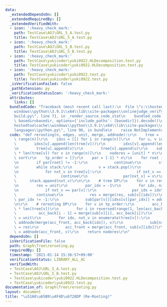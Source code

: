 ```yaml
---
data:
  _extendedDependsOn: []
  _extendedRequiredBy: []
  _extendedVerifiedWith:
  - icon: ':heavy_check_mark:'
    path: TestCase\AOJ\GRL_5_A.test.py
    title: TestCase\AOJ\GRL_5_A.test.py
  - icon: ':heavy_check_mark:'
    path: TestCase\AOJ\GRL_5_B.test.py
    title: TestCase\AOJ\GRL_5_B.test.py
  - icon: ':heavy_check_mark:'
    path: TestCase\yukicoder\yuki0922.HLDecomposition.test.py
    title: TestCase\yukicoder\yuki0922.HLDecomposition.test.py
  - icon: ':heavy_check_mark:'
    path: TestCase\yukicoder\yuki0922.test.py
    title: TestCase\yukicoder\yuki0922.test.py
  _isVerificationFailed: false
  _pathExtension: py
  _verificationStatusIcon: ':heavy_check_mark:'
  attributes:
    links: []
  bundledCode: "Traceback (most recent call last):\n  File \"c:\\hostedtoolcache\\\
    windows\\python\\3.9.1\\x64\\lib\\site-packages\\onlinejudge_verify\\documentation\\\
    build.py\", line 71, in _render_source_code_stat\n    bundled_code = language.bundle(stat.path,\
    \ basedir=basedir, options={'include_paths': [basedir]}).decode()\n  File \"c:\\\
    hostedtoolcache\\windows\\python\\3.9.1\\x64\\lib\\site-packages\\onlinejudge_verify\\\
    languages\\python.py\", line 96, in bundle\n    raise NotImplementedError\nNotImplementedError\n"
  code: "def rerooting(n, edges, unit, merge, addnode):\r\n    tree = [[] for i in\
    \ range(n)]\r\n    idxs = [[] for i in range(n)]\r\n    for u, v in edges:\r\n\
    \        idxs[u].append(len(tree[v]))\r\n        idxs[v].append(len(tree[u]))\r\
    \n        tree[u].append(v)\r\n        tree[v].append(u)\r\n    sub = [[unit]\
    \ * len(tree[v]) for v in range(n)]\r\n    noderes = [unit] * n\r\n\r\n    # topological\
    \ sort\r\n    tp_order = []\r\n    par = [-1] * n\r\n    for root in range(n):\r\
    \n        if par[root] != -1:\r\n            continue\r\n        stack = [root]\r\
    \n        while stack:\r\n            v = stack.pop()\r\n            tp_order.append(v)\r\
    \n            for nxt_v in tree[v]:\r\n                if nxt_v == par[v]:\r\n\
    \                    continue\r\n                par[nxt_v] = v\r\n          \
    \      stack.append(nxt_v)\r\n\r\n    # tree DP\r\n    for v in reversed(tp_order[1:]):\r\
    \n        res = unit\r\n        par_idx = -1\r\n        for idx, nxt_v in enumerate(tree[v]):\r\
    \n            if nxt_v == par[v]:\r\n                par_idx = idx\r\n       \
    \         continue\r\n            res = merge(res, sub[v][idx])\r\n        if\
    \ par_idx != -1:\r\n            sub[par[v]][idxs[v][par_idx]] = addnode(res, v)\r\
    \n\r\n    # rerooting DP\r\n    for v in tp_order:\r\n        acc_back = [unit]\
    \ * len(tree[v])\r\n        for i in reversed(range(1, len(acc_back))):\r\n  \
    \          acc_back[i - 1] = merge(sub[v][i], acc_back[i])\r\n        acc_front\
    \ = unit\r\n        for idx, nxt_v in enumerate(tree[v]):\r\n            res =\
    \ addnode(merge(acc_front, acc_back[idx]), v)\r\n            sub[nxt_v][idxs[v][idx]]\
    \ = res\r\n            acc_front = merge(acc_front, sub[v][idx])\r\n        noderes[v]\
    \ = addnode(acc_front, v)\r\n    return noderes\r\n"
  dependsOn: []
  isVerificationFile: false
  path: Graph\Tree\rerooting.py
  requiredBy: []
  timestamp: '2021-01-14 15:36:57+09:00'
  verificationStatus: LIBRARY_ALL_AC
  verifiedWith:
  - TestCase\AOJ\GRL_5_A.test.py
  - TestCase\AOJ\GRL_5_B.test.py
  - TestCase\yukicoder\yuki0922.HLDecomposition.test.py
  - TestCase\yukicoder\yuki0922.test.py
documentation_of: Graph\Tree\rerooting.py
layout: document
title: "\u5168\u65B9\u4F4D\u6728DP (Re-Rooting)"
---
```


